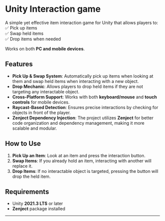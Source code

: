 #  Unity Interaction game  

A simple yet effective item interaction game for Unity that allows players to:  
✅ Pick up items  
✅ Swap held items  
✅ Drop items when needed  

Works on both **PC and mobile devices**.  

## Features  

- **Pick Up & Swap System**: Automatically pick up items when looking at them and swap held items when interacting with a new object.  
- **Drop Mechanic**: Allows players to drop held items if they are not targeting any interactable object.  
- **Cross-Platform Support**: Works with both **keyboard/mouse** and **touch controls** for mobile devices.  
- **Raycast-Based Detection**: Ensures precise interactions by checking for objects in front of the player.  
- **Zenject Dependency Injection**: The project utilizes **Zenject** for better code organization and dependency management, making it more scalable and modular.  

##  How to Use  

1. **Pick Up an Item**: Look at an item and press the interaction button.  
2. **Swap Items**: If you already hold an item, interacting with another will replace it.  
3. **Drop Items**: If no interactable object is targeted, pressing the button will drop the held item.  

##  Requirements  

- Unity **2021.3 LTS** or later  
- **Zenject** package installed  


---
